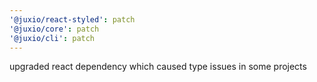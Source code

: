 ```yaml
---
'@juxio/react-styled': patch
'@juxio/core': patch
'@juxio/cli': patch
---
```


upgraded react dependency which caused type issues in some projects
